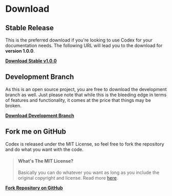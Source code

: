 # Download

## Stable Release
This is the preferred download if you're looking to use Codex for your documentation needs. The following URL will lead you to the download for **version 1.0.0**.

**[Download Stable v1.0.0](https://github.com/caffeinated/codex/archive/1.0.0.zip)**

## Development Branch
As this is an open source project, you are free to download the development branch as well. Just please note that while this is the bleeding edge in terms of features and functionality, it comes at the price that things may be broken.

**[Download Development Branch](https://github.com/caffeinated/codex/archive/master.zip)**

## Fork me on GitHub
Codex is released under the MIT License, so feel free to fork the repository and do what you want with the code.

> #### What's The MIT License?
> Basically you can do whatever you want as long as you include the original copyright and license. Read more [here](https://tldrlegal.com/license/mit-license).

**[Fork Repository on GitHub](https://github.com/caffeinated/codex/fork)**
